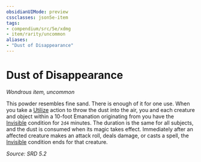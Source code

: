 ```yaml
---
obsidianUIMode: preview
cssclasses: json5e-item
tags:
- compendium/src/5e/xdmg
- item/rarity/uncommon
aliases: 
- "Dust of Disappearance"
---
```

# Dust of Disappearance
*Wondrous item, uncommon*  


This powder resembles fine sand. There is enough of it for one use. When you take a [Utilize](rules/actions.md#Utilize) action to throw the dust into the air, you and each creature and object within a 10-foot <span title="Player's Handbook (2024)">Emanation</span> originating from you have the [Invisible](rules/conditions.md#Invisible) condition for `2d4` minutes. The duration is the same for all subjects, and the dust is consumed when its magic takes effect. Immediately after an affected creature makes an attack roll, deals damage, or casts a spell, the [Invisible](rules/conditions.md#Invisible) condition ends for that creature.

*Source: SRD 5.2*
